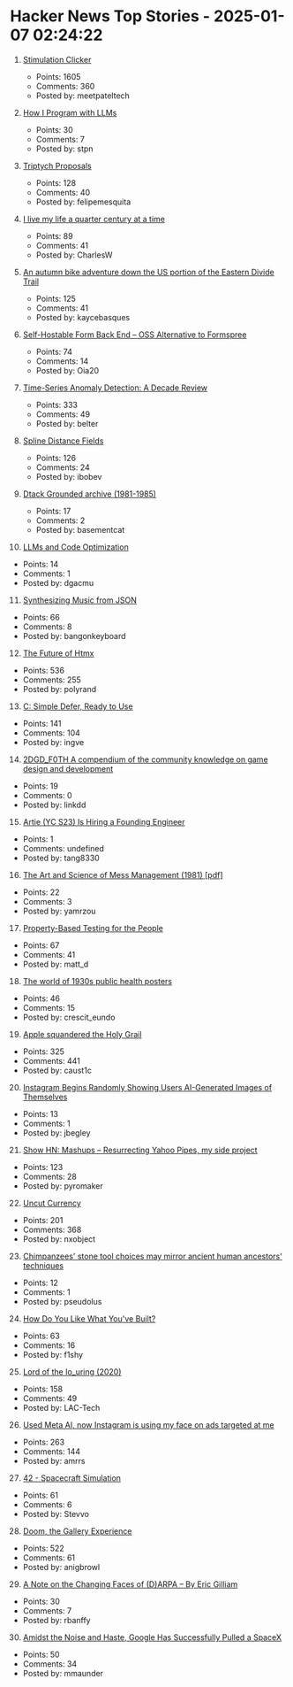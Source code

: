 # Hacker News Top Stories - 2025-01-07 02:24:22

1. [Stimulation Clicker](https://neal.fun/stimulation-clicker/)
   - Points: 1605
   - Comments: 360
   - Posted by: meetpateltech

2. [How I Program with LLMs](https://crawshaw.io/blog/programming-with-llms)
   - Points: 30
   - Comments: 7
   - Posted by: stpn

3. [Triptych Proposals](https://alexanderpetros.com/triptych/)
   - Points: 128
   - Comments: 40
   - Posted by: felipemesquita

4. [I live my life a quarter century at a time](https://tla.systems/blog/2025/01/04/i-live-my-life-a-quarter-century-at-a-time/)
   - Points: 89
   - Comments: 41
   - Posted by: CharlesW

5. [An autumn bike adventure down the US portion of the Eastern Divide Trail](https://www.crazyguyonabike.com/doc/?doc_id=26078)
   - Points: 125
   - Comments: 41
   - Posted by: kaycebasques

6. [Self-Hostable Form Back End – OSS Alternative to Formspree](https://github.com/FormBee/FormBee)
   - Points: 74
   - Comments: 14
   - Posted by: Oia20

7. [Time-Series Anomaly Detection: A Decade Review](https://arxiv.org/abs/2412.20512)
   - Points: 333
   - Comments: 49
   - Posted by: belter

8. [Spline Distance Fields](https://zone.dog/braindump/spline_fields/)
   - Points: 126
   - Comments: 24
   - Posted by: ibobev

9. [Dtack Grounded archive (1981-1985)](http://www.easy68k.com/paulrsm/dg/)
   - Points: 17
   - Comments: 2
   - Posted by: basementcat

10. [LLMs and Code Optimization](https://wiredream.com/llm-optimizing-digit-diff/)
   - Points: 14
   - Comments: 1
   - Posted by: dgacmu

11. [Synthesizing Music from JSON](https://phoboslab.org/log/2025/01/synth)
   - Points: 66
   - Comments: 8
   - Posted by: bangonkeyboard

12. [The Future of Htmx](https://htmx.org/essays/future/)
   - Points: 536
   - Comments: 255
   - Posted by: polyrand

13. [C: Simple Defer, Ready to Use](https://gustedt.wordpress.com/2025/01/06/simple-defer-ready-to-use/)
   - Points: 141
   - Comments: 104
   - Posted by: ingve

14. [2DGD_F0TH A compendium of the community knowledge on game design and development](https://github.com/2DGD-F0TH/2DGD_F0TH)
   - Points: 19
   - Comments: 0
   - Posted by: linkdd

15. [Artie (YC S23) Is Hiring a Founding Engineer](https://www.ycombinator.com/companies/artie/jobs/N3AosVU-founding-engineer)
   - Points: 1
   - Comments: undefined
   - Posted by: tang8330

16. [The Art and Science of Mess Management (1981) [pdf]](https://www.systemswisdom.com/sites/default/files/Ackoff-1981-Mess-Management_0.pdf)
   - Points: 22
   - Comments: 3
   - Posted by: yamrzou

17. [Property-Based Testing for the People](https://repository.upenn.edu/entities/publication/72ca3499-c5f6-4fc1-b5a3-9d66d8dd534e)
   - Points: 67
   - Comments: 41
   - Posted by: matt_d

18. [The world of 1930s public health posters](https://worldhistory.substack.com/p/brush-your-teeth-drink-milk-and-watch)
   - Points: 46
   - Comments: 15
   - Posted by: crescit_eundo

19. [Apple squandered the Holy Grail](https://xeiaso.net/blog/2025/squandered-holy-grail/)
   - Points: 325
   - Comments: 441
   - Posted by: caust1c

20. [Instagram Begins Randomly Showing Users AI-Generated Images of Themselves](https://www.404media.co/instagram-begins-randomly-showing-users-ai-generated-images-of-themselves/)
   - Points: 13
   - Comments: 1
   - Posted by: jbegley

21. [Show HN: Mashups – Resurrecting Yahoo Pipes, my side project](https://www.mashups.io)
   - Points: 123
   - Comments: 28
   - Posted by: pyromaker

22. [Uncut Currency](https://www.usmint.gov/paper-currency/uncut-currency/)
   - Points: 201
   - Comments: 368
   - Posted by: nxobject

23. [Chimpanzees' stone tool choices may mirror ancient human ancestors' techniques](https://phys.org/news/2025-01-chimpanzees-stone-tool-choices-mirror.html)
   - Points: 12
   - Comments: 1
   - Posted by: pseudolus

24. [How Do You Like What You've Built?](https://morrisbrodersen.de/how-do-you-like-what-you-built/)
   - Points: 63
   - Comments: 16
   - Posted by: f1shy

25. [Lord of the Io_uring (2020)](https://unixism.net/loti/index.html)
   - Points: 158
   - Comments: 49
   - Posted by: LAC-Tech

26. [Used Meta AI, now Instagram is using my face on ads targeted at me](https://old.reddit.com/r/ABoringDystopia/comments/1ht7fft/used_meta_ai_to_edit_a_selfie_now_instagram_is/)
   - Points: 263
   - Comments: 144
   - Posted by: amrrs

27. [42 - Spacecraft Simulation](https://github.com/ericstoneking/42)
   - Points: 61
   - Comments: 6
   - Posted by: Stevvo

28. [Doom, the Gallery Experience](https://bobatealee.itch.io/doom-the-gallery-experience)
   - Points: 522
   - Comments: 61
   - Posted by: anigbrowl

29. [A Note on the Changing Faces of (D)ARPA – By Eric Gilliam](https://www.freaktakes.com/p/a-note-on-the-changing-faces-of-darpa)
   - Points: 30
   - Comments: 7
   - Posted by: rbanffy

30. [Amidst the Noise and Haste, Google Has Successfully Pulled a SpaceX](https://markmaunder.com/2025/amidst-the-noise-and-haste-google-has-successfully-pulled-a-spacex/)
   - Points: 50
   - Comments: 34
   - Posted by: mmaunder

